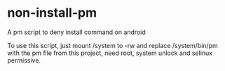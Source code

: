# non-install-pm
A pm script to deny install command on android

To use this script, just mount /system to -rw and replace /system/bin/pm with the pm file from this project, need root, system unlock and selinux permissive. 
